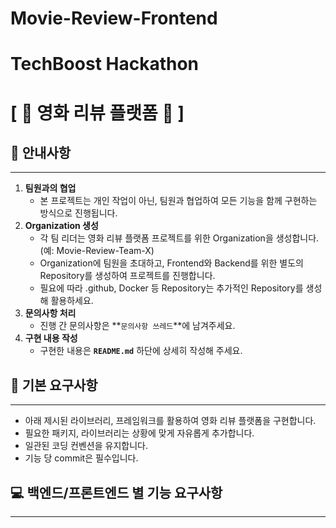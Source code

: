 # Movie-Review-Frontend
# TechBoost Hackathon

# [ 🎥 영화 리뷰 플랫폼 🎥 ]

## 📣 안내사항

---

1. **팀원과의 협업**
    - 본 프로젝트는 개인 작업이 아닌, 팀원과 협업하여 모든 기능을 함께 구현하는 방식으로 진행됩니다.
2. **Organization 생성**
    - 각 팀 리더는 영화 리뷰 플랫폼 프로젝트를 위한 Organization을 생성합니다. 
    (예: Movie-Review-Team-X)
    - Organization에 팀원을 초대하고, Frontend와 Backend를 위한 별도의 Repository를 생성하여 프로젝트를 진행합니다.
    - 필요에 따라 .github, Docker 등 Repository는 추가적인 Repository를 생성해 활용하세요.
3. **문의사항 처리**
    - 진행 간 문의사항은 **`문의사항 쓰레드`**에 남겨주세요.
4. **구현 내용 작성**
    - 구현한 내용은 **`README.md`** 하단에 상세히 작성해 주세요.

## 🎈 기본 요구사항

---

- 아래 제시된 라이브러리, 프레임워크를 활용하여 영화 리뷰 플랫폼을 구현합니다.
- 필요한 패키지, 라이브러리는 상황에 맞게 자유롭게 추가합니다.
- 일관된 코딩 컨벤션을 유지합니다.
- 기능 당 commit은 필수입니다.

## 💻 백엔드/프론트엔드 별 기능 요구사항

---
